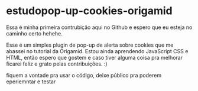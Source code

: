 # estudopop-up-cookies-origamid

Essa é minha primeira contrubição  aqui no Github e espero que eu esteja no caminho certo hehehe. 

Esse é um simples plugin de pop-up de alerta sobre cookies que me abassei no tutorial da Origamid. Estou ainda aprendendo JavaScript CSS e HTML, então espero que gostem  e caso tiver alguma coisa pra melhorar ficarei feliz e grato pelas contribuições. :) 

fiquem a vontade pra usar o código, deixe público pra poderem eperiemntar e testar

